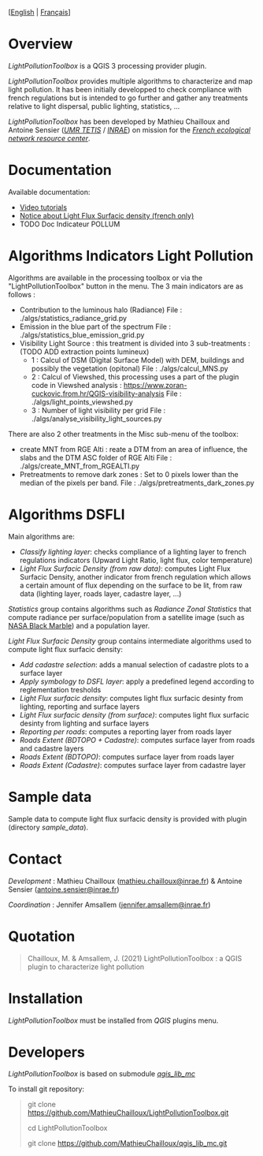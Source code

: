 
[[English](https://github.com/MathieuChailloux/LightPollutionToolbox/blob/ase_dev/README.md) | [Français](https://github.com/MathieuChailloux/LightPollutionToolbox/blob/ase_dev/README_fr.md)]

# Overview

*LightPollutionToolbox* is a QGIS 3 processing provider plugin.

*LightPollutionToolbox* provides multiple algorithms to characterize and map light pollution. It has been initially developped to check compliance with french regulations but is intended to go further and gather any treatments relative to light dispersal, public lighting, statistics, ... 

*LightPollutionToolbox* has been developed by Mathieu Chailloux and Antoine Sensier ([*UMR TETIS*](https://www.umr-tetis.fr) / [*INRAE*](http://www.inrae.fr)) on mission for the [*French ecological network resource center*](http://www.trameverteetbleue.fr/).

# Documentation

Available documentation:
 - [Video tutorials](https://www.youtube.com/playlist?list=PLh9oFe6PuPCVSnbwOEN6aZ1hHkdg5qzg7)
 - [Notice about Light Flux Surfacic density (french only)](https://github.com/MathieuChailloux/LightPollutionToolbox/blob/master/docs/fr/NoteDSFLI_INRAE.pdf)
 - TODO Doc Indicateur POLLUM

# Algorithms Indicators Light Pollution
Algorithms are available in the processing toolbox or via the "LightPollutionToolbox" button in the menu.
The 3 main indicators are as follows :
- Contribution to the luminous halo (Radiance)
  File : ./algs/statistics_radiance_grid.py
- Emission in the blue part of the spectrum	
  File : ./algs/statistics_blue_emission_grid.py
- Visibility Light Source : this treatment is divided into 3 sub-treatments : (TODO ADD extraction points lumineux)
	- 1 : Calcul of DSM (Digital Surface Model) with DEM, buildings and possibly the vegetation (opitonal)
		  File : ./algs/calcul_MNS.py
	- 2 : Calcul of Viewshed, this processing uses a part of the plugin code in Viewshed analysis : https://www.zoran-cuckovic.from.hr/QGIS-visibility-analysis
		  File : ./algs/light_points_viewshed.py
	- 3 : Number of light visibility per grid
		  File : ./algs/analyse_visibility_light_sources.py

There are also 2 other treatments in the Misc sub-menu of the toolbox:
- create MNT from RGE Alti : reate a DTM from an area of ​​influence, the slabs and the DTM ASC folder of RGE Alti
  File : ./algs/create_MNT_from_RGEALTI.py 
- Pretreatments to remove dark zones : Set to 0 pixels lower than the median of the pixels per band.
  File : ./algs/pretreatments_dark_zones.py 


# Algorithms DSFLI

Main algorithms are:
 - *Classify lighting layer*: checks compliance of a lighting layer to french regulations indicators (Upward Light Ratio, light flux, color temperature)
 - *Light Flux Surfacic Density (from raw data)*: computes Light Flux Surfacic Density, another indicator from french regulation which allows a certain amount of flux depending on the surface to be lit, from raw data (lighting layer, roads layer, cadastre layer, ...)
 
 
*Statistics* group contains algorithms such as *Radiance Zonal Statistics* that compute radiance per surface/population from a satellite image (such as [NASA Black Marble](https://blackmarble.gsfc.nasa.gov/#product)) and a population layer.

*Light Flux Surfacic Density* group contains intermediate algorithms used to compute light flux surfacic density:
 - *Add cadastre selection*: adds a manual selection of cadastre plots to a surface layer
 - *Apply symbology to DSFL layer*: apply a predefined legend according to reglementation tresholds
 - *Light Flux surfacic density*: computes light flux surfacic desinty from lighting, reporting and surface layers
 - *Light Flux surfacic density (from surface)*: computes light flux surfacic desinty from lighting and surface layers
 - *Reporting per roads*: computes a reporting layer from roads layer
 - *Roads Extent (BDTOPO + Cadastre)*: computes surface layer from roads and cadastre layers
 - *Roads Extent (BDTOPO)*: computes surface layer from roads layer
 - *Roads Extent (Cadastre)*: computes surface layer from cadastre layer

# Sample data 

Sample data to compute light flux surfacic density is provided with plugin (directory *sample_data*).

# Contact

*Development* : Mathieu Chailloux (mathieu.chailloux@inrae.fr) & Antoine Sensier (antoine.sensier@inrae.fr)

*Coordination* : Jennifer Amsallem (jennifer.amsallem@inrae.fr)

# Quotation

> Chailloux, M. & Amsallem, J. (2021) LightPollutionToolbox : a QGIS plugin to characterize light pollution

# Installation

*LightPollutionToolbox* must be installed from *QGIS* plugins menu.

# Developers

*LightPollutionToolbox* is based on submodule [*qgis_lib_mc*](https://github.com/MathieuChailloux/qgis_lib_mc)

To install git repository:  
> git clone https://github.com/MathieuChailloux/LightPollutionToolbox.git
>
> cd LightPollutionToolbox
>
> git clone https://github.com/MathieuChailloux/qgis_lib_mc.git
